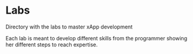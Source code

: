 # Labs  

Directory with the labs to master xApp development

Each lab is meant to develop different skills from the programmer showing her different steps to reach expertise. 

